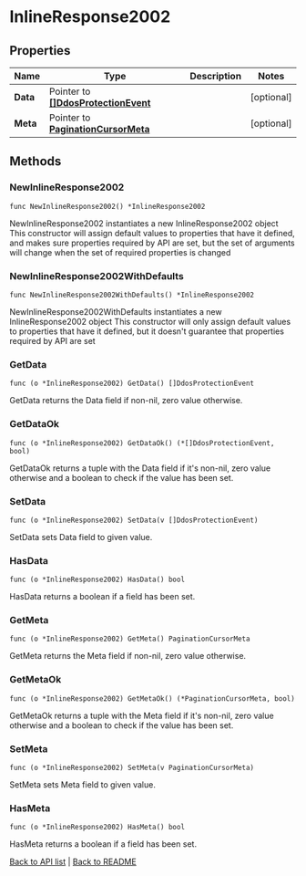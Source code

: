 # InlineResponse2002

## Properties

Name | Type | Description | Notes
------------ | ------------- | ------------- | -------------
**Data** | Pointer to [**[]DdosProtectionEvent**](DdosProtectionEvent.md) |  | [optional] 
**Meta** | Pointer to [**PaginationCursorMeta**](PaginationCursorMeta.md) |  | [optional] 

## Methods

### NewInlineResponse2002

`func NewInlineResponse2002() *InlineResponse2002`

NewInlineResponse2002 instantiates a new InlineResponse2002 object
This constructor will assign default values to properties that have it defined,
and makes sure properties required by API are set, but the set of arguments
will change when the set of required properties is changed

### NewInlineResponse2002WithDefaults

`func NewInlineResponse2002WithDefaults() *InlineResponse2002`

NewInlineResponse2002WithDefaults instantiates a new InlineResponse2002 object
This constructor will only assign default values to properties that have it defined,
but it doesn't guarantee that properties required by API are set

### GetData

`func (o *InlineResponse2002) GetData() []DdosProtectionEvent`

GetData returns the Data field if non-nil, zero value otherwise.

### GetDataOk

`func (o *InlineResponse2002) GetDataOk() (*[]DdosProtectionEvent, bool)`

GetDataOk returns a tuple with the Data field if it's non-nil, zero value otherwise
and a boolean to check if the value has been set.

### SetData

`func (o *InlineResponse2002) SetData(v []DdosProtectionEvent)`

SetData sets Data field to given value.

### HasData

`func (o *InlineResponse2002) HasData() bool`

HasData returns a boolean if a field has been set.

### GetMeta

`func (o *InlineResponse2002) GetMeta() PaginationCursorMeta`

GetMeta returns the Meta field if non-nil, zero value otherwise.

### GetMetaOk

`func (o *InlineResponse2002) GetMetaOk() (*PaginationCursorMeta, bool)`

GetMetaOk returns a tuple with the Meta field if it's non-nil, zero value otherwise
and a boolean to check if the value has been set.

### SetMeta

`func (o *InlineResponse2002) SetMeta(v PaginationCursorMeta)`

SetMeta sets Meta field to given value.

### HasMeta

`func (o *InlineResponse2002) HasMeta() bool`

HasMeta returns a boolean if a field has been set.


[Back to API list](../README.md#documentation-for-api-endpoints) | [Back to README](../README.md)



